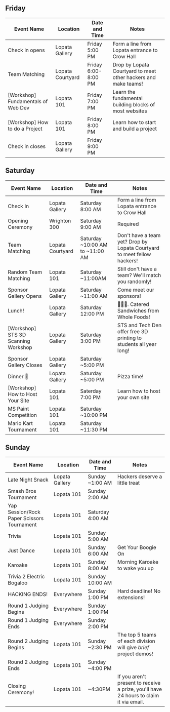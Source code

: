 ## Friday

| Event Name             | Location     | Date and Time                              | Notes                                                                                                                                       |
| ---------------------- | ------------ | ------------------------------------------ | ------------------------------------------------------------------------------------------------------------------------------------------- |
| Check in opens | Lopata Gallery | Friday 5:00 PM | Form a line from Lopata entrance to Crow Hall |
| Team Matching | Lopata Courtyard | Friday 6:00-8:00 PM | Drop by Lopata Courtyard to meet other hackers and make teams! |
| \[Workshop\] Fundamentals of Web Dev | Lopata 101 | Friday 7:00 PM | Learn the fundamental building blocks of most websites |
| \[Workshop\] How to do a Project | Lopata 101 | Friday 8:00 PM | Learn how to start and build a project |
| Check in closes | Lopata Gallery | Friday 9:00 PM | |

## Saturday

| Event Name             | Location     | Date and Time                              | Notes                                                                                                                                       |
| ---------------------- | ------------ | ------------------------------------------ | ------------------------------------------------------------------------------------------------------------------------------------------- |
| Check In | Lopata Gallery   | Saturday 8:00 AM | Form a line from Lopata entrance to Crow Hall |
| Opening Ceremony                        | Wrighton 300     | Saturday 9:00 AM                | Required |
| Team Matching                           | Lopata Courtyard | Saturday ~10:00 AM to ~11:00 AM | Don't have a team yet? Drop by Lopata Courtyard to meet fellow hackers! |
| Random Team Matching                    | Lopata 101              | Saturday ~11:00AM               | Still don't have a team? We'll match you randomly! |
| Sponsor Gallery Opens                   | Lopata Gallery   | Saturday ~11:00 AM                             | Come meet our sponsors! |
| Lunch!                                  | Lopata Gallery   | Saturday 12:00 PM               | 🍔🍔🍔. Catered Sandwiches from Whole Foods!|
| \[Workshop\] STS 3D Scanning Workshop               | Lopata Gallery   | Saturday 3:00 PM                             | STS and Tech Den offer free 3D printing to students all year long! |
| Sponsor Gallery Closes                   | Lopata Gallery   | Saturday ~5:00 PM                             |  |
| Dinner 🍕                               | Lopata Gallery   | Saturday ~5:00 PM                    | Pizza time! |
| \[Workshop\] How to Host Your Site | Lopata 101 | Saterday 7:00 PM | Learn how to host your own site |
| MS Paint Competition                              | Lopata 101   | Saturday ~10:00 PM                    |  |
| Mario Kart Tournament                              | Lopata 101   | Saturday ~11:30 PM                    |  |

## Sunday

| Event Name             | Location     | Date and Time                              | Notes                                                                                                                                       |
| ---------------------- | ------------ | ------------------------------------------ | ------------------------------------------------------------------------------------------------------------------------------------------- |
| Late Night Snack                             | Lopata Gallery   | Sunday ~1:00 AM                    | Hackers deserve a little treat |
| Smash Bros Tournament                            | Lopata 101   | Sunday 2:00 AM                    |  |
| Yap Session/Rock Paper Scissors Tournament                            | Lopata 101   | Saturday 4:00 AM                    | |
| Trivia                         | Lopata 101   | Sunday 5:00 AM                    |  |
| Just Dance                         | Lopata 101   | Sunday 6:00 AM                    | Get Your Boogie On |
| Karoake                         | Lopata 101   | Sunday 8:00 AM                    | Morning Karoake to wake you up |
| Trivia 2 Electric Bogaloo                         | Lopata 101   | Sunday 10:00 AM                    | |
| HACKING ENDS!          | Everywhere   | Sunday 1:00 PM                             | Hard deadline! No extensions!                                                                                                               |
| Round 1 Judging Begins | Everywhere   | Sunday 1:00 PM                             |                                                                                                                                             |
| Round 1 Judging Ends   | Everywhere   | Sunday 2:00 PM                             |                                                                                                                                             |
| Round 2 Judging Begins | Lopata 101 | Sunday ~2:30 PM                             | The top 5 teams of each division will give _brief_ project demos!                                                                           |
| Round 2 Judging Ends   | Lopata 101 | Sunday ~4:00 PM                            |                                                                                                                                             |
| Closing Ceremony!      | Lopata 101 | ~4:30PM | If you aren't present to receive a prize, you'll have 24 hours to claim it via email.                                                       |
